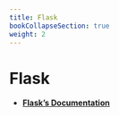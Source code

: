 ```yaml
---
title: Flask
bookCollapseSection: true
weight: 2
---
```


Flask
===

- [**Flask’s Documentation**](https://flask.palletsprojects.com/en/1.1.x/)


